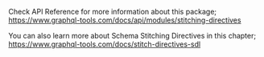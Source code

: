 Check API Reference for more information about this package;
https://www.graphql-tools.com/docs/api/modules/stitching-directives

You can also learn more about Schema Stitching Directives in this chapter;
https://www.graphql-tools.com/docs/stitch-directives-sdl


